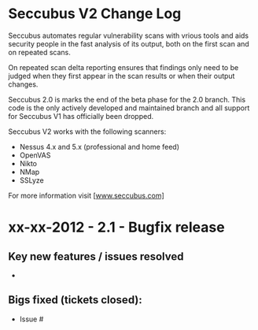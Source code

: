 Seccubus V2 Change Log
======================
Seccubus automates regular vulnerability scans with vrious tools and aids 
security people in the fast analysis of its output, both on the first scan and 
on repeated scans.

On repeated scan delta reporting ensures that findings only need to be judged 
when they first appear in the scan results or when their output changes.

Seccubus 2.0 is marks the end of the beta phase for the 2.0 branch.
This code is the only actively developed and maintained branch and all support 
for Seccubus V1 has officially been dropped. 

Seccubus V2 works with the following scanners:
* Nessus 4.x and 5.x (professional and home feed)
* OpenVAS
* Nikto 
* NMap
* SSLyze

For more information visit [www.seccubus.com]

xx-xx-2012 - 2.1 - Bugfix release
=================================

Key new features / issues resolved
----------------------------------
* 

Bigs fixed (tickets closed):
----------------------------
* Issue #
